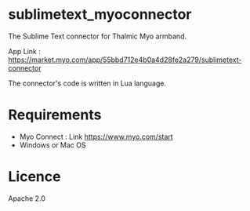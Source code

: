 # sublimetext_myoconnector
The Sublime Text connector for Thalmic Myo armband.

App Link : https://market.myo.com/app/55bbd712e4b0a4d28fe2a279/sublimetext-connector

The connector's code is written in Lua language.

# Requirements
* Myo Connect : Link https://www.myo.com/start
* Windows or Mac OS

# Licence
 Apache 2.0
